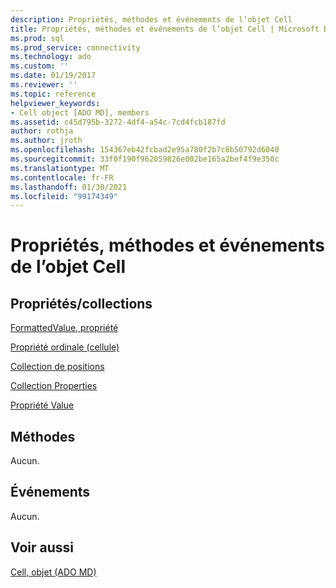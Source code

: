 ```yaml
---
description: Propriétés, méthodes et événements de l’objet Cell
title: Propriétés, méthodes et événements de l’objet Cell | Microsoft Docs
ms.prod: sql
ms.prod_service: connectivity
ms.technology: ado
ms.custom: ''
ms.date: 01/19/2017
ms.reviewer: ''
ms.topic: reference
helpviewer_keywords:
- Cell object [ADO MD], members
ms.assetid: c45d795b-3272-4df4-a54c-7cd4fcb187fd
author: rothja
ms.author: jroth
ms.openlocfilehash: 154367eb42fcbad2e95a780f2b7c6b50792d6040
ms.sourcegitcommit: 33f0f190f962059826e002be165a2bef4f9e350c
ms.translationtype: MT
ms.contentlocale: fr-FR
ms.lasthandoff: 01/30/2021
ms.locfileid: "99174349"
---
```

# <a name="cell-object-properties-methods-and-events"></a>Propriétés, méthodes et événements de l’objet Cell
## <a name="propertiescollections"></a>Propriétés/collections  
 [FormattedValue, propriété](./formattedvalue-property-ado-md.md)  
  
 [Propriété ordinale (cellule)](./ordinal-property-ado-md-cell.md)  
  
 [Collection de positions](./positions-collection-ado-md.md)  
  
 [Collection Properties](../ado-api/properties-collection-ado.md)  
  
 [Propriété Value](./value-property-ado-md.md)  
  
## <a name="methods"></a>Méthodes  
 Aucun.  
  
## <a name="events"></a>Événements  
 Aucun.  
  
## <a name="see-also"></a>Voir aussi  
 [Cell, objet (ADO MD)](./cell-object-ado-md.md)